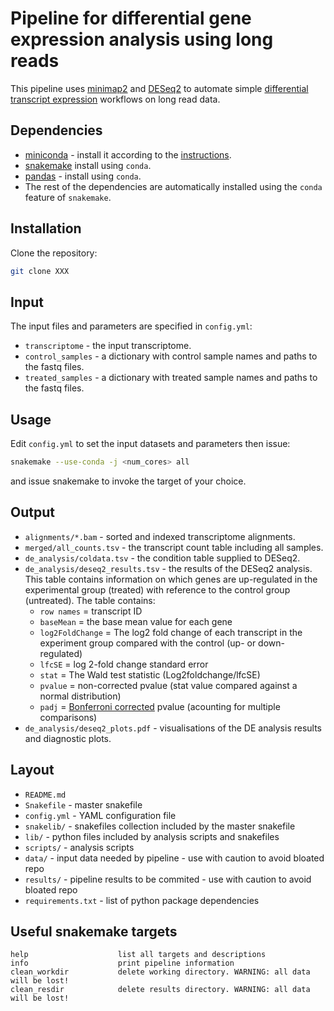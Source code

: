 Pipeline for differential gene expression analysis using long reads
==================================================================

This pipeline uses [minimap2](https://github.com/lh3/minimap2) and [DESeq2](https://bioconductor.org/packages/release/bioc/html/DESeq2.html) to automate simple [differential transcript expression](https://www.ebi.ac.uk/training/online/course/functional-genomics-ii-common-technologies-and-data-analysis-methods/differential-gene) workflows on long read data.

Dependencies 
------------
- [miniconda](https://conda.io/miniconda.html) - install it according to the [instructions](https://conda.io/docs/user-guide/install/index.html).
- [snakemake](https://anaconda.org/bioconda/snakemake) install using `conda`.
- [pandas](https://anaconda.org/conda-forge/pandas) - install using `conda`.
- The rest of the dependencies are automatically installed using the `conda` feature of `snakemake`.

Installation
------------

Clone the repository:

```bash
git clone XXX
```

Input
-----

The input files and parameters are specified in `config.yml`:

- `transcriptome` - the input transcriptome.
- `control_samples` - a dictionary with control sample names and paths to the fastq files.
- `treated_samples` - a dictionary with treated sample names and paths to the fastq files.

Usage
-----

Edit `config.yml` to set the input datasets and parameters then issue:

```bash
snakemake --use-conda -j <num_cores> all
```

and issue snakemake <target> to invoke the target of your choice. 

Output
-----

- `alignments/*.bam` - sorted and indexed transcriptome alignments.
- `merged/all_counts.tsv` - the transcript count table including all samples.
- `de_analysis/coldata.tsv` - the condition table supplied to DESeq2.
- `de_analysis/deseq2_results.tsv` - the results of the DESeq2 analysis. This table contains information on which genes are up-regulated in the experimental group (treated) with reference to the control group (untreated). The table contains:
    * `row names` = transcript ID
    * `baseMean` = the base mean value for each gene
    * `log2FoldChange` = The log2 fold change of each transcript in the experiment group compared with the control (up- or down-regulated)
    * `lfcSE` = log 2-fold change standard error
    * `stat` = The Wald test statistic (Log2foldchange/lfcSE)
    * `pvalue` = non-corrected pvalue (stat value compared against a normal distribution)
    * `padj` = [Bonferroni corrected](https://en.wikipedia.org/wiki/Bonferroni_correction) pvalue (acounting for multiple comparisons)
- `de_analysis/deseq2_plots.pdf` - visualisations of the DE analysis results and diagnostic plots.

Layout
------

* `README.md`
* `Snakefile`         - master snakefile
* `config.yml`        - YAML configuration file
* `snakelib/`         - snakefiles collection included by the master snakefile
* `lib/`              - python files included by analysis scripts and snakefiles
* `scripts/`          - analysis scripts
* `data/`             - input data needed by pipeline - use with caution to avoid bloated repo
* `results/`          - pipeline results to be commited - use with caution to avoid bloated repo
* `requirements.txt`  - list of python package dependencies

Useful snakemake targets
------------------------

```
help                    list all targets and descriptions
info                    print pipeline information
clean_workdir           delete working directory. WARNING: all data will be lost!
clean_resdir            delete results directory. WARNING: all data will be lost!
```
